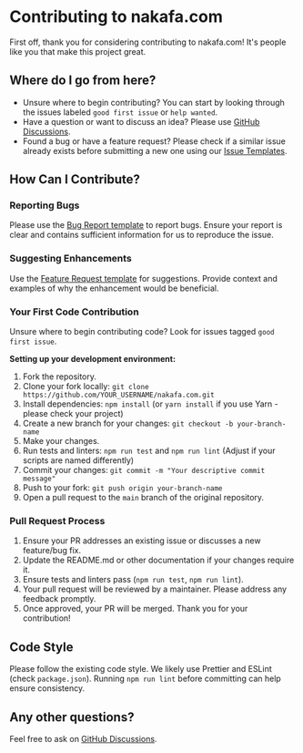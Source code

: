 # Contributing to nakafa.com

First off, thank you for considering contributing to nakafa.com! It's people like you that make this project great.

## Where do I go from here?

- Unsure where to begin contributing? You can start by looking through the issues labeled `good first issue` or `help wanted`.
- Have a question or want to discuss an idea? Please use [GitHub Discussions](https://github.com/nakafaai/nakafa.com/discussions).
- Found a bug or have a feature request? Please check if a similar issue already exists before submitting a new one using our [Issue Templates](https://github.com/nakafaai/nakafa.com/issues/new/choose).

## How Can I Contribute?

### Reporting Bugs

Please use the [Bug Report template](https://github.com/nakafaai/nakafa.com/issues/new?assignees=&labels=bug%2C+needs-triage&template=bug_report.yml&title=%5BBUG%5D+) to report bugs. Ensure your report is clear and contains sufficient information for us to reproduce the issue.

### Suggesting Enhancements

Use the [Feature Request template](https://github.com/nakafaai/nakafa.com/issues/new?assignees=&labels=enhancement%2C+needs-triage&template=feature_request.yml&title=%5BFEAT%5D+) for suggestions. Provide context and examples of why the enhancement would be beneficial.

### Your First Code Contribution

Unsure where to begin contributing code? Look for issues tagged `good first issue`.

**Setting up your development environment:**

1. Fork the repository.
2. Clone your fork locally: `git clone https://github.com/YOUR_USERNAME/nakafa.com.git`
3. Install dependencies: `npm install` (or `yarn install` if you use Yarn - please check your project)
4. Create a new branch for your changes: `git checkout -b your-branch-name`
5. Make your changes.
6. Run tests and linters: `npm run test` and `npm run lint` (Adjust if your scripts are named differently)
7. Commit your changes: `git commit -m "Your descriptive commit message"`
8. Push to your fork: `git push origin your-branch-name`
9. Open a pull request to the `main` branch of the original repository.

### Pull Request Process

1. Ensure your PR addresses an existing issue or discusses a new feature/bug fix.
2. Update the README.md or other documentation if your changes require it.
3. Ensure tests and linters pass (`npm run test`, `npm run lint`).
4. Your pull request will be reviewed by a maintainer. Please address any feedback promptly.
5. Once approved, your PR will be merged. Thank you for your contribution!

## Code Style

Please follow the existing code style. We likely use Prettier and ESLint (check `package.json`). Running `npm run lint` before committing can help ensure consistency.

## Any other questions?

Feel free to ask on [GitHub Discussions](https://github.com/nakafaai/nakafa.com/discussions).
